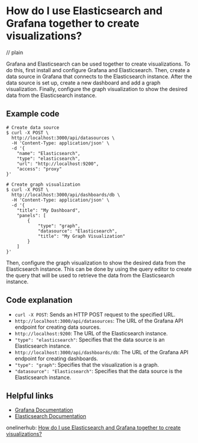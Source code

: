 # How do I use Elasticsearch and Grafana together to create visualizations?
// plain

Grafana and Elasticsearch can be used together to create visualizations. To do this, first install and configure Grafana and Elasticsearch. Then, create a data source in Grafana that connects to the Elasticsearch instance. After the data source is set up, create a new dashboard and add a graph visualization. Finally, configure the graph visualization to show the desired data from the Elasticsearch instance.

## Example code

```
# Create data source
$ curl -X POST \
  http://localhost:3000/api/datasources \
  -H 'Content-Type: application/json' \
  -d '{
    "name": "Elasticsearch",
    "type": "elasticsearch",
    "url": "http://localhost:9200",
    "access": "proxy"
}'

# Create graph visualization
$ curl -X POST \
  http://localhost:3000/api/dashboards/db \
  -H 'Content-Type: application/json' \
  -d '{
    "title": "My Dashboard",
    "panels": [
        {
            "type": "graph",
            "datasource": "Elasticsearch",
            "title": "My Graph Visualization"
        }
    ]
}'
```

Then, configure the graph visualization to show the desired data from the Elasticsearch instance. This can be done by using the query editor to create the query that will be used to retrieve the data from the Elasticsearch instance.

## Code explanation

- `curl -X POST`: Sends an HTTP POST request to the specified URL.
- `http://localhost:3000/api/datasources`: The URL of the Grafana API endpoint for creating data sources.
- `http://localhost:9200`: The URL of the Elasticsearch instance.
- `"type": "elasticsearch"`: Specifies that the data source is an Elasticsearch instance.
- `http://localhost:3000/api/dashboards/db`: The URL of the Grafana API endpoint for creating dashboards.
- `"type": "graph"`: Specifies that the visualization is a graph.
- `"datasource": "Elasticsearch"`: Specifies that the data source is the Elasticsearch instance.

## Helpful links
- [Grafana Documentation](https://grafana.com/docs/grafana/latest/)
- [Elasticsearch Documentation](https://www.elastic.co/guide/en/elasticsearch/reference/current/index.html)

onelinerhub: [How do I use Elasticsearch and Grafana together to create visualizations?](https://onelinerhub.com/elasticsearch/how-do-i-use-elasticsearch-and-grafana-together-to-create-visualizations)